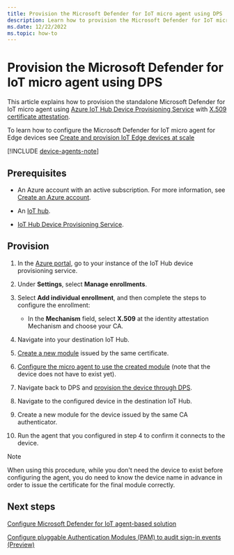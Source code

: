 ```yaml
---
title: Provision the Microsoft Defender for IoT micro agent using DPS
description: Learn how to provision the Microsoft Defender for IoT micro agent using DPS. 
ms.date: 12/22/2022
ms.topic: how-to
---
```


# Provision the Microsoft Defender for IoT micro agent using DPS

This article explains how to provision the standalone Microsoft Defender for IoT micro agent using [Azure IoT Hub Device Provisioning Service](../../iot-dps/about-iot-dps.md) with [X.509 certificate attestation](../../iot-dps/concepts-x509-attestation.md).

To learn how to configure the Microsoft Defender for IoT micro agent for Edge devices see [Create and provision IoT Edge devices at scale](../../iot-edge/how-to-provision-devices-at-scale-linux-tpm.md)

[!INCLUDE [device-agents-note](../includes/device-agents-note.md)]

## Prerequisites

- An Azure account with an active subscription. For more information, see [Create an Azure account](https://azure.microsoft.com/free).

- An [IoT hub](../../iot-hub/iot-hub-create-through-portal.md).

- [IoT Hub Device Provisioning Service](../../iot-dps/quick-setup-auto-provision.md).

## Provision

1. In the [Azure portal](https://portal.azure.com), go to your instance of the IoT Hub device provisioning service.

1. Under **Settings**, select **Manage enrollments**.

1. Select **Add individual enrollment**, and then complete the steps to configure the enrollment:

    - In the **Mechanism** field, select **X.509** at the identity attestation Mechanism and choose your CA.
  
1. Navigate into your destination IoT Hub.

1. [Create a new module](tutorial-create-micro-agent-module-twin.md) issued by the same certificate.

1. [Configure the micro agent to use the created module](tutorial-standalone-agent-binary-installation.md#authenticate-using-a-module-identity-connection-string) (note that the device does not have to exist yet).

1. Navigate back to DPS and [provision the device through DPS](../../iot-dps/quick-create-simulated-device-x509.md).

1. Navigate to the configured device in the destination IoT Hub.

1. Create a new module for the device issued by the same CA authenticator.

1. Run the agent that you configured in step 4 to confirm it connects to the device.

> [!NOTE]
> When using this procedure, while you don't need the device to exist before configuring the agent, you do need to know the device name in advance in order to issue the certificate for the final module correctly.

## Next steps

[Configure Microsoft Defender for IoT agent-based solution](tutorial-configure-agent-based-solution.md)

[Configure pluggable Authentication Modules (PAM) to audit sign-in events (Preview)](configure-pam-to-audit-sign-in-events.md)